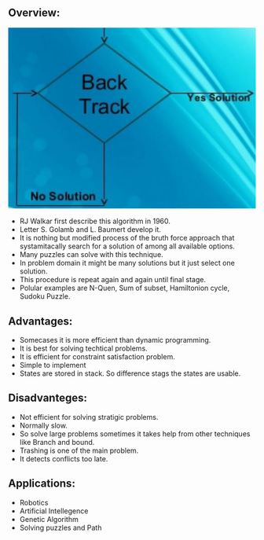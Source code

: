 ﻿## Overview:

![overview](https://github.com/habibsql/TheAlgorithms/blob/main/Src/TheAlgorithms/Backtracking/flow.JPG?raw=true)

* RJ Walkar first describe this algorithm in 1960.
* Letter S. Golamb and L. Baumert develop it.
* It is nothing but modified process of the bruth force approach that systamitacally search for a solution 
  of among all available options.
* Many puzzles can solve with this technique.
* In problem domain it might be many solutions but it just select one solution.
* This procedure is repeat again and again until final stage.
* Polular examples are N-Quen, Sum of subset, Hamiltonion cycle, Sudoku Puzzle.

## Advantages:
* Somecases it is more efficient than dynamic programming.
* It is best for solving techtical problems.
* It is efficient for constraint satisfaction problem.
* Simple to implement
* States are stored in stack. So difference stags the states are usable.

## Disadvanteges:
* Not efficient for solving stratigic problems.
* Normally slow.
* So solve large problems sometimes it takes help from other techniques like Branch and bound.
* Trashing is one of the main problem.
* It detects conflicts too late.

## Applications:
* Robotics
* Artificial Intellegence
* Genetic Algorithm
* Solving puzzles and Path
